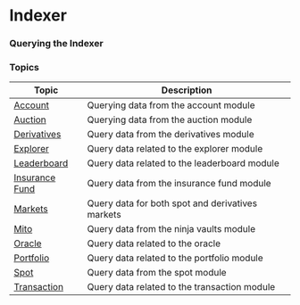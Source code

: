 # Indexer

### Querying the Indexer

### Topics

| Topic                                                                        | Description                                      |
| ---------------------------------------------------------------------------- | ------------------------------------------------ |
| [Account](querying-indexer-account.md)                                       | Querying data from the account module            |
| [Auction](querying-indexer-auction.md)                                       | Querying data from the auction module            |
| [Derivatives](querying-indexer-derivatives.md)                               | Query data from the derivatives module           |
| [Explorer](querying-indexer-explorer.md)                                     | Query data related to the explorer module        |
| [Leaderboard](querying-indexer-leaderboard.md)                               | Query data related to the leaderboard module     |
| [Insurance Fund](querying-indexer-insurance-funds.md)                        | Query data from the insurance fund module        |
| [Markets](querying-indexer-markets.md)                                       | Query data for both spot and derivatives markets |
| [Mito](http://127.0.0.1:5000/o/LzWvewxXUBLXQT4cTrrj/s/oaFrsrN8wb4tubFuz44J/) | Query data from the ninja vaults module          |
| [Oracle](querying-indexer-oracle.md)                                         | Query data related to the oracle                 |
| [Portfolio](querying-indexer-portfolio.md)                                   | Query data related to the portfolio module       |
| [Spot](querying-indexer-spot.md)                                             | Query data from the spot module                  |
| [Transaction](querying-indexer-transaction.md)                               | Query data related to the transaction module     |
